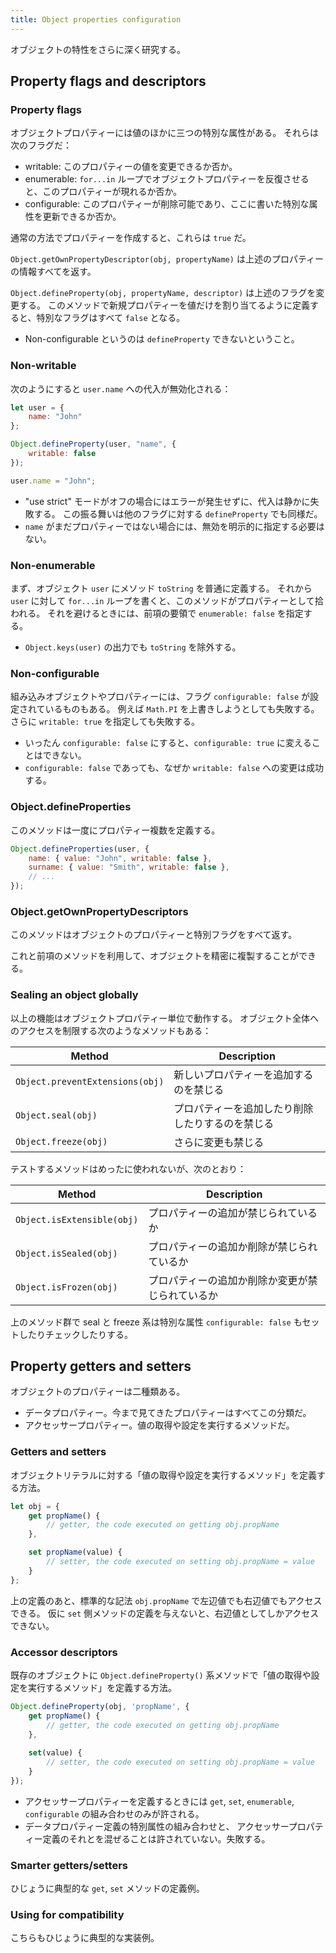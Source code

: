 ```yaml
---
title: Object properties configuration
---
```


オブジェクトの特性をさらに深く研究する。

## Property flags and descriptors

<!-- https://javascript.info/property-descriptors -->

### Property flags

オブジェクトプロパティーには値のほかに三つの特別な属性がある。
それらは次のフラグだ：

* writable: このプロパティーの値を変更できるか否か。
* enumerable: `for...in` ループでオブジェクトプロパティーを反復させると、このプロパティーが現れるか否か。
* configurable: このプロパティーが削除可能であり、ここに書いた特別な属性を更新できるか否か。

通常の方法でプロパティーを作成すると、これらは `true` だ。

`Object.getOwnPropertyDescriptor(obj, propertyName)` は上述のプロパティーの情報すべてを返す。

`Object.defineProperty(obj, propertyName, descriptor)` は上述のフラグを変更する。
このメソッドで新規プロパティーを値だけを割り当てるように定義すると、特別なフラグはすべて `false` となる。

* Non-configurable というのは `defineProperty` できないということ。

### Non-writable

次のようにすると `user.name` への代入が無効化される：

```javascript
let user = {
    name: "John"
};

Object.defineProperty(user, "name", {
    writable: false
});

user.name = "John";
```

* "use strict" モードがオフの場合にはエラーが発生せずに、代入は静かに失敗する。
  この振る舞いは他のフラグに対する `defineProperty` でも同様だ。
* `name` がまだプロパティーではない場合には、無効を明示的に指定する必要はない。

### Non-enumerable

まず、オブジェクト `user` にメソッド `toString` を普通に定義する。
それから `user` に対して `for...in` ループを書くと、このメソッドがプロパティーとして拾われる。
それを避けるときには、前項の要領で `enumerable: false` を指定する。

* `Object.keys(user)` の出力でも `toString` を除外する。

### Non-configurable

組み込みオブジェクトやプロパティーには、フラグ `configurable: false` が設定されているものもある。
例えば `Math.PI` を上書きしようとしても失敗する。さらに `writable: true` を指定しても失敗する。

* いったん `configurable: false` にすると、`configurable: true` に変えることはできない。
* `configurable: false` であっても、なぜか `writable: false` への変更は成功する。

### Object.defineProperties

このメソッドは一度にプロパティー複数を定義する。

```javascript
Object.defineProperties(user, {
    name: { value: "John", writable: false },
    surname: { value: "Smith", writable: false },
    // ...
});
```

### Object.getOwnPropertyDescriptors

このメソッドはオブジェクトのプロパティーと特別フラグをすべて返す。

これと前項のメソッドを利用して、オブジェクトを精密に複製することができる。

### Sealing an object globally

以上の機能はオブジェクトプロパティー単位で動作する。
オブジェクト全体へのアクセスを制限する次のようなメソッドもある：

| Method | Description |
|--------|-------------|
| `Object.preventExtensions(obj)` | 新しいプロパティーを追加するのを禁じる |
| `Object.seal(obj)` | プロパティーを追加したり削除したりするのを禁じる |
| `Object.freeze(obj)` | さらに変更も禁じる |

テストするメソッドはめったに使われないが、次のとおり：

| Method | Description |
|--------|-------------|
| `Object.isExtensible(obj)` | プロパティーの追加が禁じられているか |
| `Object.isSealed(obj)` | プロパティーの追加か削除が禁じられているか |
| `Object.isFrozen(obj)` | プロパティーの追加か削除か変更が禁じられているか |

上のメソッド群で seal と freeze 系は特別な属性 `configurable: false` もセットしたりチェックしたりする。

## Property getters and setters

<!-- https://javascript.info/property-accessors -->

オブジェクトのプロパティーは二種類ある。

* データプロパティー。今まで見てきたプロパティーはすべてこの分類だ。
* アクセッサープロパティー。値の取得や設定を実行するメソッドだ。

<!-- ここ図式化してもいいか -->

### Getters and setters

オブジェクトリテラルに対する「値の取得や設定を実行するメソッド」を定義する方法。

```javascript
let obj = {
    get propName() {
        // getter, the code executed on getting obj.propName
    },

    set propName(value) {
        // setter, the code executed on setting obj.propName = value
    }
};
```

上の定義のあと、標準的な記法 `obj.propName` で左辺値でも右辺値でもアクセスできる。
仮に `set` 側メソッドの定義を与えないと、右辺値としてしかアクセスできない。

### Accessor descriptors

既存のオブジェクトに `Object.defineProperty()` 系メソッドで「値の取得や設定を実行するメソッド」を定義する方法。

```javascript
Object.defineProperty(obj, 'propName', {
    get propName() {
        // getter, the code executed on getting obj.propName
    },
  
    set(value) {
        // setter, the code executed on setting obj.propName = value
    }
});
```

* アクセッサープロパティーを定義するときには
  `get`, `set`, `enumerable`, `configurable` の組み合わせのみが許される。
* データプロパティー定義の特別属性の組み合わせと、
  アクセッサープロパティー定義のそれとを混ぜることは許されていない。失敗する。

### Smarter getters/setters

ひじょうに典型的な `get`, `set` メソッドの定義例。

### Using for compatibility

こちらもひじょうに典型的な実装例。

